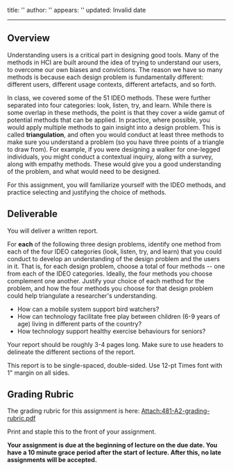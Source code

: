 title: ''
author: ''
appears: ''
updated: Invalid date

---

## Overview

Understanding users is a critical part in designing good tools. Many of the methods in HCI are built around the idea of trying to understand our users, to overcome our own biases and convictions. The reason we have so many methods is because each design problem is fundamentally different: different users, different usage contexts, different artefacts, and so forth.

In class, we covered some of the 51 IDEO methods. These were further separated into four categories: look, listen, try, and learn. While there is some overlap in these methods, the point is that they cover a wide gamut of potential methods that can be applied. In practice, where possible, you would apply multiple methods to gain insight into a design problem. This is called **triangulation**, and often you would conduct at least three methods to make sure you understand a problem (so you have three points of a triangle to draw from). For example, if you were designing a walker for one-legged individuals, you might conduct a contextual inquiry, along with a survey, along with empathy methods. These would give you a good understanding of the problem, and what would need to be designed.

For this assignment, you will familiarize yourself with the IDEO methods, and practice selecting and justifying the choice of methods.

## Deliverable

You will deliver a written report.

For **each** of the following three design problems, identify one method from each of the four IDEO categories (look, listen, try, and learn) that you could conduct to develop an understanding of the design problem and the users in it. That is, for each design problem, choose a total of four methods -- one from each of the IDEO categories. Ideally, the four methods you choose complement one another. Justify your choice of each method for the problem, and how the four methods you choose for that design problem could help triangulate a researcher's understanding.

* How can a mobile system support bird watchers?
* How can technology facilitate free play between children (6-9 years of age) living in different parts of the country?
* How technology support healthy exercise behaviours for seniors?

Your report should be roughly 3-4 pages long. Make sure to use headers to delineate the different sections of the report.

This report is to be single-spaced, double-sided. Use 12-pt Times font with 1" margin on all sides.

## Grading Rubric

The grading rubric for this assignment is here: [Attach:481-A2-grading-rubric.pdf](Teaching/481-A2-grading-rubric.pdf)

Print and staple this to the front of your assignment.

**Your assignment is due at the beginning of lecture on the due date. You have a 10 minute grace period after the start of lecture. After this, no late assignments will be accepted.**
